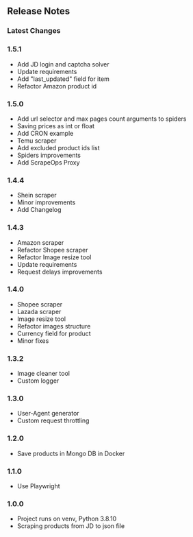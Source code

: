 ## Release Notes

### Latest Changes

### 1.5.1
* Add JD login and captcha solver
* Update requirements
* Add "last_updated" field for item
* Refactor Amazon product id

### 1.5.0 
* Add url selector and max pages count arguments to spiders
* Saving prices as int or float
* Add CRON example
* Temu scraper
* Add excluded product ids list
* Spiders improvements
* Add ScrapeOps Proxy

### 1.4.4
* Shein scraper
* Minor improvements
* Add Changelog

### 1.4.3
* Amazon scraper
* Refactor Shopee scraper
* Refactor Image resize tool
* Update requirements
* Request delays improvements

### 1.4.0
* Shopee scraper
* Lazada scraper
* Image resize tool
* Refactor images structure
* Currency field for product
* Minor fixes

### 1.3.2
* Image cleaner tool
* Custom logger

### 1.3.0
* User-Agent generator
* Custom request throttling

### 1.2.0
* Save products in Mongo DB in Docker

### 1.1.0
* Use Playwright

### 1.0.0
* Project runs on venv, Python 3.8.10
* Scraping products from JD to json file
